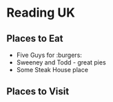 # Reading UK

## Places to Eat
- Five Guys for :burgers:
- Sweeney and Todd - great pies
- Some Steak House place

## Places to Visit

